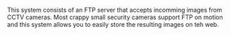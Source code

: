 This system consists of an FTP server that accepts incomming images from CCTV cameras. Most crappy small security cameras support FTP on motion and this system allows you to easily store the resulting images on teh web. 

